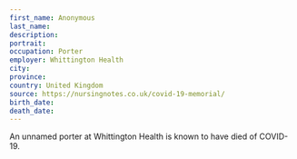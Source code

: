```yaml
---
first_name: Anonymous
last_name: 
description: 
portrait: 
occupation: Porter
employer: Whittington Health
city: 
province: 
country: United Kingdom
source: https://nursingnotes.co.uk/covid-19-memorial/
birth_date: 
death_date: 
---
```


An unnamed porter at Whittington Health is known to have died of COVID-19.